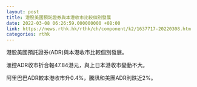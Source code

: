 ```yaml
---
layout: post
title: 港股美國預託證券與本港收市比較個別發展
date: 2022-03-08 06:26:59.000000000 +08:00
link: https://news.rthk.hk/rthk/ch/component/k2/1637717-20220308.htm
categories: rthk
---
```


港股美國預託證券(ADR)與本港收市比較個別發展。

滙控ADR收市折合報47.84港元，與上日本港收市變動不大。

阿里巴巴ADR較本港收市升0.4%，騰訊和美團ADR則跌近2%。
